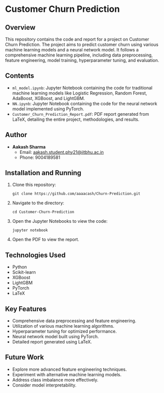 # Customer Churn Prediction

## Overview

This repository contains the code and report for a project on Customer Churn Prediction. The project aims to predict customer churn using various machine learning models and a neural network model. It follows a comprehensive machine learning pipeline, including data preprocessing, feature engineering, model training, hyperparameter tuning, and evaluation.

## Contents

- `ml_model.ipynb`: Jupyter Notebook containing the code for traditional machine learning models like Logistic Regression, Random Forest, AdaBoost, XGBoost, and LightGBM.
- `NN.ipynb`: Jupyter Notebook containing the code for the neural network model implemented using PyTorch.
- `Customer_Churn_Prediction_Report.pdf`: PDF report generated from LaTeX, detailing the entire project, methodologies, and results.

## Author

- **Aakash Sharma**
  - Email: [aakash.student.phy21@iitbhu.ac.in](mailto:aakash.student.phy21@iitbhu.ac.in)
  - Phone: 9004189581

## Installation and Running

1. Clone this repository: 
    ```
    git clone https://github.com/aaaacash/Churn-Prediction.git
    ```
2. Navigate to the directory: 
    ```
    cd Customer-Churn-Prediction
    ```
3. Open the Jupyter Notebooks to view the code: 
    ```
    jupyter notebook
    ```
4. Open the PDF to view the report.

## Technologies Used

- Python
- Scikit-learn
- XGBoost
- LightGBM
- PyTorch
- LaTeX

## Key Features

- Comprehensive data preprocessing and feature engineering.
- Utilization of various machine learning algorithms.
- Hyperparameter tuning for optimized performance.
- Neural network model built using PyTorch.
- Detailed report generated using LaTeX.

## Future Work

- Explore more advanced feature engineering techniques.
- Experiment with alternative machine learning models.
- Address class imbalance more effectively.
- Consider model interpretability.
